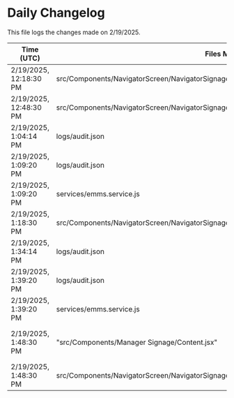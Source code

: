 # Daily Changelog

This file logs the changes made on 2/19/2025.

| Time (UTC)             | Files Modified                    | Changes (Addition/Deletion) |
|------------------------|-----------------------------------|-----------------------------|
| 2/19/2025, 12:18:30 PM | src/Components/NavigatorScreen/NavigatorSignageFallbackRender/NavigatorSignageFallbackContent.js | 2 Additions & 2 Deletions |
| 2/19/2025, 12:48:30 PM | src/Components/NavigatorScreen/NavigatorSignageFallbackRender/NavigatorSignageFallbackContent.js | 2 Additions & 2 Deletions|
| 2/19/2025, 1:04:14 PM | logs/audit.json | 5 Additions & 5 Deletions|
| 2/19/2025, 1:09:20 PM | logs/audit.json | 15 Additions & 15 Deletions|
| 2/19/2025, 1:09:20 PM | services/emms.service.js | 1 Additions & 0 Deletions|
| 2/19/2025, 1:18:30 PM | src/Components/NavigatorScreen/NavigatorSignageFallbackRender/NavigatorSignageFallbackContent.js | 2 Additions & 2 Deletions|
| 2/19/2025, 1:34:14 PM | logs/audit.json | 5 Additions & 5 Deletions|
| 2/19/2025, 1:39:20 PM | logs/audit.json | 15 Additions & 15 Deletions|
| 2/19/2025, 1:39:20 PM | services/emms.service.js | 1 Additions & 0 Deletions|
| 2/19/2025, 1:48:30 PM | "src/Components/Manager Signage/Content.jsx" | undefined Additions & undefined Deletions|
| 2/19/2025, 1:48:30 PM | src/Components/NavigatorScreen/NavigatorSignageFallbackRender/NavigatorSignageFallbackContent.js | 2 Additions & 2 Deletions|
